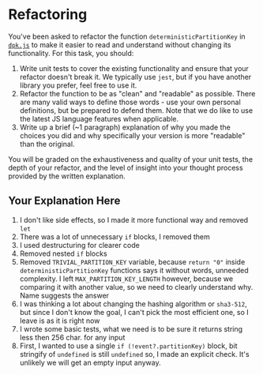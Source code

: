 # Refactoring

You've been asked to refactor the function `deterministicPartitionKey` in [`dpk.js`](dpk.js) to make it easier to read and understand without changing its functionality. For this task, you should:

1. Write unit tests to cover the existing functionality and ensure that your refactor doesn't break it. We typically use `jest`, but if you have another library you prefer, feel free to use it.
2. Refactor the function to be as "clean" and "readable" as possible. There are many valid ways to define those words - use your own personal definitions, but be prepared to defend them. Note that we do like to use the latest JS language features when applicable.
3. Write up a brief (~1 paragraph) explanation of why you made the choices you did and why specifically your version is more "readable" than the original.

You will be graded on the exhaustiveness and quality of your unit tests, the depth of your refactor, and the level of insight into your thought process provided by the written explanation.

## Your Explanation Here

1. I don't like side effects, so I made it more functional way and removed `let`
2. There was a lot of unnecessary `if` blocks, I removed them
3. I used destructuring for clearer code
4. Removed nested `if` blocks
5. Removed `TRIVIAL_PARTITION_KEY` variable, because `return "0"` inside `deterministicPartitionKey` functions says it without words, unneeded complexity. I left `MAX_PARTITION_KEY_LENGTH` however, because we comparing it with another value, so we need to clearly understand why. Name suggests the answer
6. I was thinking a lot about changing the hashing algorithm or `sha3-512`, but since I don't know the goal, I can't pick the most efficient one, so I leave is as it is right now
7. I wrote some basic tests, what we need is to be sure it returns string less then 256 char. for any input
8. First, I wanted to use a single `if (!event?.partitionKey)` block, bit stringify of `undefined` is still `undefined` so, I made an explicit check. It's unlikely we will get an empty input anyway. 